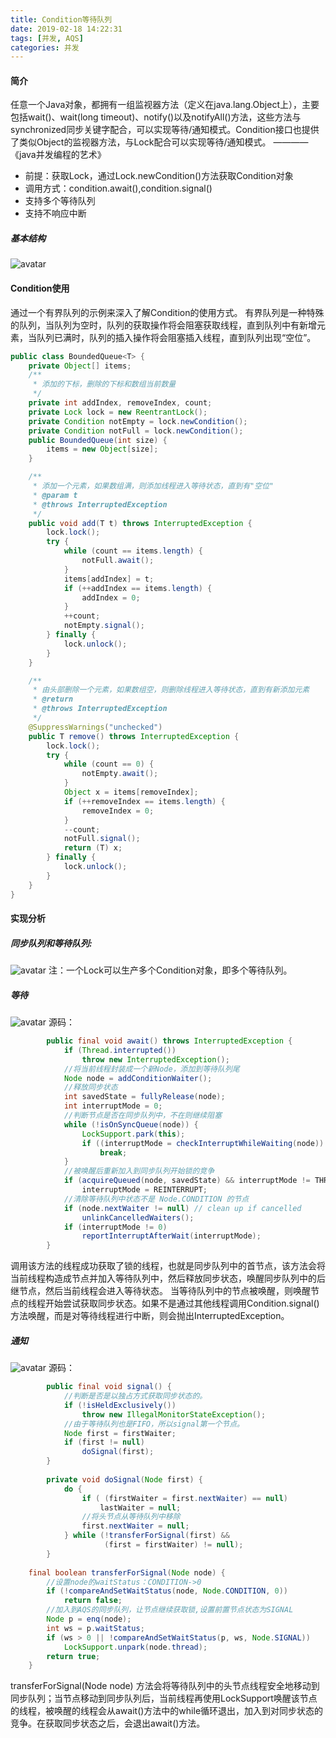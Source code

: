 ```yaml
---
title: Condition等待队列
date: 2019-02-18 14:22:31
tags: [并发, AQS]
categories: 并发
---
```

#### 简介
任意一个Java对象，都拥有一组监视器方法（定义在java.lang.Object上），主要包括wait()、wait(long timeout)、notify()以及notifyAll()方法，这些方法与synchronized同步关键字配合，可以实现等待/通知模式。Condition接口也提供了类似Object的监视器方法，与Lock配合可以实现等待/通知模式。         ————《java并发编程的艺术》

- 前提：获取Lock，通过Lock.newCondition()方法获取Condition对象
- 调用方式：condition.await(),condition.signal()
- 支持多个等待队列
- 支持不响应中断

##### 基本结构

![avatar](/pics/等待队列基础结构.png)

#### Condition使用

通过一个有界队列的示例来深入了解Condition的使用方式。
有界队列是一种特殊的队列，当队列为空时，队列的获取操作将会阻塞获取线程，直到队列中有新增元素，当队列已满时，队列的插入操作将会阻塞插入线程，直到队列出现“空位”。

```java
public class BoundedQueue<T> {
    private Object[] items;
    /**
     * 添加的下标，删除的下标和数组当前数量
     */
    private int addIndex, removeIndex, count;
    private Lock lock = new ReentrantLock();
    private Condition notEmpty = lock.newCondition();
    private Condition notFull = lock.newCondition();
    public BoundedQueue(int size) {
        items = new Object[size];
    }

    /**
     * 添加一个元素，如果数组满，则添加线程进入等待状态，直到有"空位"
     * @param t
     * @throws InterruptedException
     */
    public void add(T t) throws InterruptedException {
        lock.lock();
        try {
            while (count == items.length) {
                notFull.await();
            }
            items[addIndex] = t;
            if (++addIndex == items.length) {
                addIndex = 0;
            }
            ++count;
            notEmpty.signal();
        } finally {
            lock.unlock();
        }
    }

    /**
     * 由头部删除一个元素，如果数组空，则删除线程进入等待状态，直到有新添加元素
     * @return
     * @throws InterruptedException
     */
    @SuppressWarnings("unchecked")
    public T remove() throws InterruptedException {
        lock.lock();
        try {
            while (count == 0) {
                notEmpty.await();
            }
            Object x = items[removeIndex];
            if (++removeIndex == items.length) {
                removeIndex = 0;
            }
            --count;
            notFull.signal();
            return (T) x;
        } finally {
            lock.unlock();
        }
    }
}
```

#### 实现分析
##### 同步队列和等待队列:
![avatar](/pics/同步队列和等待队列.png)
注：一个Lock可以生产多个Condition对象，即多个等待队列。
##### 等待
![avatar](/pics/condition-await.png)
源码：
```java
        public final void await() throws InterruptedException {
            if (Thread.interrupted())
                throw new InterruptedException();
            //将当前线程封装成一个新Node，添加到等待队列尾
            Node node = addConditionWaiter();
            //释放同步状态
            int savedState = fullyRelease(node);
            int interruptMode = 0;
            //判断节点是否在同步队列中，不在则继续阻塞
            while (!isOnSyncQueue(node)) {
                LockSupport.park(this);
                if ((interruptMode = checkInterruptWhileWaiting(node)) != 0)
                    break;
            }
            //被唤醒后重新加入到同步队列开始锁的竞争
            if (acquireQueued(node, savedState) && interruptMode != THROW_IE)
                interruptMode = REINTERRUPT;
            //清除等待队列中状态不是 Node.CONDITION 的节点
            if (node.nextWaiter != null) // clean up if cancelled
                unlinkCancelledWaiters();
            if (interruptMode != 0)
                reportInterruptAfterWait(interruptMode);
        }
```
调用该方法的线程成功获取了锁的线程，也就是同步队列中的首节点，该方法会将当前线程构造成节点并加入等待队列中，然后释放同步状态，唤醒同步队列中的后继节点，然后当前线程会进入等待状态。
当等待队列中的节点被唤醒，则唤醒节点的线程开始尝试获取同步状态。如果不是通过其他线程调用Condition.signal()方法唤醒，而是对等待线程进行中断，则会抛出InterruptedException。
##### 通知
![avatar](/pics/condition-signal.png)
源码：
```java
        public final void signal() {
            //判断是否是以独占方式获取同步状态的。
            if (!isHeldExclusively())
                throw new IllegalMonitorStateException();
            //由于等待队列也是FIFO，所以signal第一个节点。
            Node first = firstWaiter;
            if (first != null)
                doSignal(first);
        }
        
        private void doSignal(Node first) {
            do {
                if ( (firstWaiter = first.nextWaiter) == null)
                    lastWaiter = null;
                //将头节点从等待队列中移除
                first.nextWaiter = null;
            } while (!transferForSignal(first) &&
                     (first = firstWaiter) != null);
        }
        
    final boolean transferForSignal(Node node) {
        //设置node的waitStatus：CONDITION->0
        if (!compareAndSetWaitStatus(node, Node.CONDITION, 0))
            return false;
        //加入到AQS的同步队列，让节点继续获取锁,设置前置节点状态为SIGNAL
        Node p = enq(node);
        int ws = p.waitStatus;
        if (ws > 0 || !compareAndSetWaitStatus(p, ws, Node.SIGNAL))
            LockSupport.unpark(node.thread);
        return true;
    }
```
transferForSignal(Node node) 方法会将等待队列中的头节点线程安全地移动到同步队列；当节点移动到同步队列后，当前线程再使用LockSupport唤醒该节点的线程，被唤醒的线程会从await()方法中的while循环退出，加入到对同步状态的竞争。在获取同步状态之后，会退出await()方法。